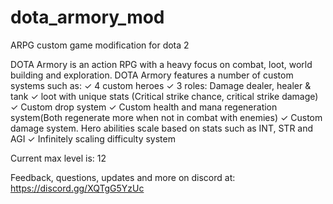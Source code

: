 # dota_armory_mod
ARPG custom game modification for dota 2

DOTA Armory is an action RPG with a heavy focus on combat, loot, world building and exploration.
DOTA Armory features a number of custom systems such as:
	✓ 4 custom heroes
	✓ 3 roles: Damage dealer, healer & tank
	✓ loot with unique stats (Critical strike chance, critical strike damage)
	✓ Custom drop system
	✓ Custom health and mana regeneration system(Both regenerate more when not in combat with enemies)
	✓ Custom damage system. Hero abilities scale based on stats such as INT, STR and AGI
	✓ Infinitely scaling difficulty system

Current max level is: 12

Feedback, questions, updates and more on discord at:
https://discord.gg/XQTgG5YzUc
